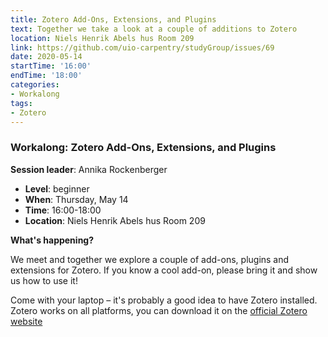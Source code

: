 ```yaml
---
title: Zotero Add-Ons, Extensions, and Plugins
text: Together we take a look at a couple of additions to Zotero
location: Niels Henrik Abels hus Room 209
link: https://github.com/uio-carpentry/studyGroup/issues/69
date: 2020-05-14
startTime: '16:00'
endTime: '18:00'
categories:
- Workalong
tags:
- Zotero
---
```


### Workalong: Zotero Add-Ons, Extensions, and Plugins

**Session leader**: Annika Rockenberger

- **Level**: beginner
- **When**: Thursday, May 14
- **Time**: 16:00-18:00
- **Location**:  Niels Henrik Abels hus Room 209

**What's happening?**

We meet and together we explore a couple of add-ons, plugins and extensions for Zotero. If you know a cool add-on, please bring it and show us how to use it!

Come with your laptop – it's probably a good idea to have Zotero installed. Zotero works on all platforms, you can download it on the [official Zotero website](https://www.zotero.org/)
